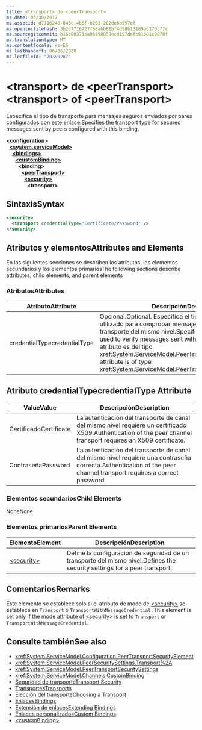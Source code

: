 ```yaml
---
title: <transport> de <peerTransport>
ms.date: 03/30/2017
ms.assetid: d7116240-845c-4b6f-b203-262de6b597ef
ms.openlocfilehash: 3b2c7716727f58abb81bf4d58b13189ac170cf7c
ms.sourcegitcommit: b16c00371ea06398859ecd157defc81301c9070f
ms.translationtype: MT
ms.contentlocale: es-ES
ms.lasthandoff: 06/06/2020
ms.locfileid: "70399287"
---
```

# <a name="transport-of-peertransport"></a><span data-ttu-id="41fa5-102">\<transport> de \<peerTransport></span><span class="sxs-lookup"><span data-stu-id="41fa5-102">\<transport> of \<peerTransport></span></span>
<span data-ttu-id="41fa5-103">Especifica el tipo de transporte para mensajes seguros enviados por pares configurados con este enlace.</span><span class="sxs-lookup"><span data-stu-id="41fa5-103">Specifies the transport type for secured messages sent by peers configured with this binding.</span></span>  
  
[**\<configuration>**](../configuration-element.md)\
&nbsp;&nbsp;[**\<system.serviceModel>**](system-servicemodel.md)\
&nbsp;&nbsp;&nbsp;&nbsp;[**\<bindings>**](bindings.md)\
&nbsp;&nbsp;&nbsp;&nbsp;&nbsp;&nbsp;[**\<customBinding>**](custombinding.md)\
&nbsp;&nbsp;&nbsp;&nbsp;&nbsp;&nbsp;&nbsp;&nbsp;**\<binding>**\
&nbsp;&nbsp;&nbsp;&nbsp;&nbsp;&nbsp;&nbsp;&nbsp;&nbsp;&nbsp;[**\<peerTransport>**](peertransport.md)\
&nbsp;&nbsp;&nbsp;&nbsp;&nbsp;&nbsp;&nbsp;&nbsp;&nbsp;&nbsp;&nbsp;&nbsp;[**\<security>**](security-of-peertransport.md)\
&nbsp;&nbsp;&nbsp;&nbsp;&nbsp;&nbsp;&nbsp;&nbsp;&nbsp;&nbsp;&nbsp;&nbsp;&nbsp;&nbsp;**\<transport>**  
  
## <a name="syntax"></a><span data-ttu-id="41fa5-104">Sintaxis</span><span class="sxs-lookup"><span data-stu-id="41fa5-104">Syntax</span></span>  
  
```xml  
<security>
  <transport credentialType="Certificate/Password" />
</security>
```  
  
## <a name="attributes-and-elements"></a><span data-ttu-id="41fa5-105">Atributos y elementos</span><span class="sxs-lookup"><span data-stu-id="41fa5-105">Attributes and Elements</span></span>  
 <span data-ttu-id="41fa5-106">En las siguientes secciones se describen los atributos, los elementos secundarios y los elementos primarios</span><span class="sxs-lookup"><span data-stu-id="41fa5-106">The following sections describe attributes, child elements, and parent elements</span></span>  
  
### <a name="attributes"></a><span data-ttu-id="41fa5-107">Atributos</span><span class="sxs-lookup"><span data-stu-id="41fa5-107">Attributes</span></span>  
  
|<span data-ttu-id="41fa5-108">Atributo</span><span class="sxs-lookup"><span data-stu-id="41fa5-108">Attribute</span></span>|<span data-ttu-id="41fa5-109">Descripción</span><span class="sxs-lookup"><span data-stu-id="41fa5-109">Description</span></span>|  
|---------------|-----------------|  
|<span data-ttu-id="41fa5-110">credentialType</span><span class="sxs-lookup"><span data-stu-id="41fa5-110">credentialType</span></span>|<span data-ttu-id="41fa5-111">Opcional.</span><span class="sxs-lookup"><span data-stu-id="41fa5-111">Optional.</span></span> <span data-ttu-id="41fa5-112">Especifica el tipo de credenciales utilizado para comprobar mensajes enviados con el transporte del mismo nivel.</span><span class="sxs-lookup"><span data-stu-id="41fa5-112">Specifies the type of credentials used to verify messages sent with the peer transport.</span></span> <span data-ttu-id="41fa5-113">Este atributo es del tipo <xref:System.ServiceModel.PeerTransportCredentialType>.</span><span class="sxs-lookup"><span data-stu-id="41fa5-113">This attribute is of type <xref:System.ServiceModel.PeerTransportCredentialType>.</span></span>|  
  
## <a name="credentialtype-attribute"></a><span data-ttu-id="41fa5-114">Atributo credentialType</span><span class="sxs-lookup"><span data-stu-id="41fa5-114">credentialType Attribute</span></span>  
  
|<span data-ttu-id="41fa5-115">Value</span><span class="sxs-lookup"><span data-stu-id="41fa5-115">Value</span></span>|<span data-ttu-id="41fa5-116">Descripción</span><span class="sxs-lookup"><span data-stu-id="41fa5-116">Description</span></span>|  
|-----------|-----------------|  
|<span data-ttu-id="41fa5-117">Certificado</span><span class="sxs-lookup"><span data-stu-id="41fa5-117">Certificate</span></span>|<span data-ttu-id="41fa5-118">La autenticación del transporte de canal del mismo nivel requiere un certificado X509.</span><span class="sxs-lookup"><span data-stu-id="41fa5-118">Authentication of the peer channel transport requires an X509 certificate.</span></span>|  
|<span data-ttu-id="41fa5-119">Contraseña</span><span class="sxs-lookup"><span data-stu-id="41fa5-119">Password</span></span>|<span data-ttu-id="41fa5-120">La autenticación del transporte de canal del mismo nivel requiere una contraseña correcta.</span><span class="sxs-lookup"><span data-stu-id="41fa5-120">Authentication of the peer channel transport requires a correct password.</span></span>|  
  
### <a name="child-elements"></a><span data-ttu-id="41fa5-121">Elementos secundarios</span><span class="sxs-lookup"><span data-stu-id="41fa5-121">Child Elements</span></span>  
 <span data-ttu-id="41fa5-122">None</span><span class="sxs-lookup"><span data-stu-id="41fa5-122">None</span></span>  
  
### <a name="parent-elements"></a><span data-ttu-id="41fa5-123">Elementos primarios</span><span class="sxs-lookup"><span data-stu-id="41fa5-123">Parent Elements</span></span>  
  
|<span data-ttu-id="41fa5-124">Elemento</span><span class="sxs-lookup"><span data-stu-id="41fa5-124">Element</span></span>|<span data-ttu-id="41fa5-125">Descripción</span><span class="sxs-lookup"><span data-stu-id="41fa5-125">Description</span></span>|  
|-------------|-----------------|  
|[\<security>](security-of-peertransport.md)|<span data-ttu-id="41fa5-126">Define la configuración de seguridad de un transporte del mismo nivel.</span><span class="sxs-lookup"><span data-stu-id="41fa5-126">Defines the security settings for a peer transport.</span></span>|  
  
## <a name="remarks"></a><span data-ttu-id="41fa5-127">Comentarios</span><span class="sxs-lookup"><span data-stu-id="41fa5-127">Remarks</span></span>  
 <span data-ttu-id="41fa5-128">Este elemento se establece solo si el atributo de modo de [\<security>](security-of-peertransport.md) se establece en `Transport` o `TransportWithMessageCredential` .</span><span class="sxs-lookup"><span data-stu-id="41fa5-128">This element is set only if the mode attribute of [\<security>](security-of-peertransport.md) is set to `Transport` or `TransportWithMessageCredential`.</span></span>  
  
## <a name="see-also"></a><span data-ttu-id="41fa5-129">Consulte también</span><span class="sxs-lookup"><span data-stu-id="41fa5-129">See also</span></span>

- <xref:System.ServiceModel.Configuration.PeerTransportSecurityElement>
- <xref:System.ServiceModel.PeerSecuritySettings.Transport%2A>
- <xref:System.ServiceModel.PeerTransportSecuritySettings>
- <xref:System.ServiceModel.Channels.CustomBinding>
- [<span data-ttu-id="41fa5-130">Seguridad de transporte</span><span class="sxs-lookup"><span data-stu-id="41fa5-130">Transport Security</span></span>](../../../wcf/feature-details/transport-security.md)
- [<span data-ttu-id="41fa5-131">Transportes</span><span class="sxs-lookup"><span data-stu-id="41fa5-131">Transports</span></span>](../../../wcf/feature-details/transports.md)
- [<span data-ttu-id="41fa5-132">Elección del transporte</span><span class="sxs-lookup"><span data-stu-id="41fa5-132">Choosing a Transport</span></span>](../../../wcf/feature-details/choosing-a-transport.md)
- [<span data-ttu-id="41fa5-133">Enlaces</span><span class="sxs-lookup"><span data-stu-id="41fa5-133">Bindings</span></span>](../../../wcf/bindings.md)
- [<span data-ttu-id="41fa5-134">Extensión de enlaces</span><span class="sxs-lookup"><span data-stu-id="41fa5-134">Extending Bindings</span></span>](../../../wcf/extending/extending-bindings.md)
- [<span data-ttu-id="41fa5-135">Enlaces personalizados</span><span class="sxs-lookup"><span data-stu-id="41fa5-135">Custom Bindings</span></span>](../../../wcf/extending/custom-bindings.md)
- [\<customBinding>](custombinding.md)
